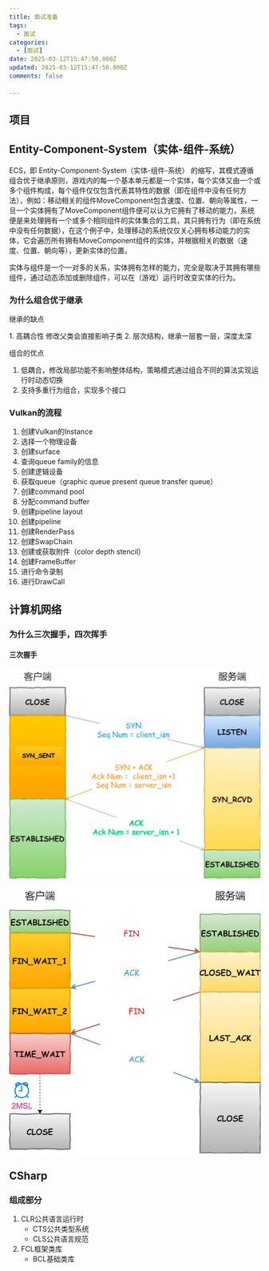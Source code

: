 ```yaml
---
title: 面试准备
tags:
  - 面试
categories:
  - [面试]
date: 2025-03-12T15:47:50.000Z
updated: 2025-03-12T15:47:50.000Z
comments: false

---
```


## 项目

## Entity-Component-System（实体-组件-系统）

ECS，即 Entity-Component-System（实体-组件-系统） 的缩写，其模式遵循组合优于继承原则，游戏内的每一个基本单元都是一个实体，每个实体又由一个或多个组件构成，每个组件仅仅包含代表其特性的数据（即在组件中没有任何方法），例如：移动相关的组件MoveComponent包含速度、位置、朝向等属性，一旦一个实体拥有了MoveComponent组件便可以认为它拥有了移动的能力，系统便是来处理拥有一个或多个相同组件的实体集合的工具，其只拥有行为（即在系统中没有任何数据），在这个例子中，处理移动的系统仅仅关心拥有移动能力的实体，它会遍历所有拥有MoveComponent组件的实体，并根据相关的数据（速度、位置、朝向等），更新实体的位置。

实体与组件是一个一对多的关系，实体拥有怎样的能力，完全是取决于其拥有哪些组件，通过动态添加或删除组件，可以在（游戏）运行时改变实体的行为。

### 为什么组合优于继承

继承的缺点

​1. 高耦合性 修改父类会直接影响子类
2. 层次结构，继承一层套一层，深度太深

组合的优点

1. 低耦合，修改局部功能不影响整体结构，策略模式通过组合不同的算法实现运行时动态切换
2. 支持多重行为组合，实现多个接口

### Vulkan的流程

1. 创建Vulkan的Instance
2. 选择一个物理设备
3. 创建surface
4. 查询queue family的信息
5. 创建逻辑设备
6. 获取queue（graphic queue present queue transfer queue）
7. 创建command pool
8. 分配command buffer
9. 创建pipeline layout
10. 创建pipeline
11. 创建RenderPass
12. 创建SwapChain
13. 创建或获取附件（color depth stencil）
14. 创建FrameBuffer
15. 进行命令录制
16. 进行DrawCall

## 计算机网络

### 为什么三次握手，四次挥手

#### 三次握手

![三次握手](面试准备/三次握手.png)

![四次挥手](面试准备/四次挥手.png)


## CSharp

### 组成部分

1. CLR公共语言运行时
   * CTS公共类型系统
   * CLS公共语言规范
2. FCL框架类库
   * BCL基础类库



